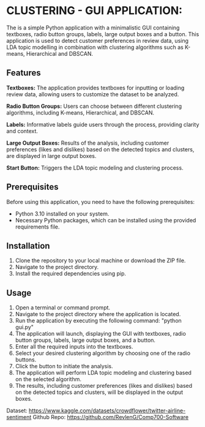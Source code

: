 # CLUSTERING - GUI APPLICATION:
The is a simple Python application with a minimalistic GUI containing textboxes, radio button groups, labels, large output boxes and a button. This application is used to detect customer preferences in review data, using LDA topic modelling in combination with clustering algorithms such as K-means, Hierarchical and DBSCAN. 

## Features
__Textboxes:__ The application provides textboxes for inputting or loading review data, allowing users to customize the dataset to be analyzed.

__Radio Button Groups:__ Users can choose between different clustering algorithms, including K-means, Hierarchical, and DBSCAN.

__Labels:__ Informative labels guide users through the process, providing clarity and context.

__Large Output Boxes:__ Results of the analysis, including customer preferences (likes and dislikes) based on the detected topics and clusters, are displayed in large output boxes. 

__Start Button:__ Triggers the LDA topic modeling and clustering process.

## Prerequisites
Before using this application, you need to have the following prerequisites:
- Python 3.10 installed on your system.
- Necessary Python packages, which can be installed using the provided requirements file.

## Installation
1. Clone the repository to your local machine or download the ZIP file.
2. Navigate to the project directory.
3. Install the required dependencies using pip.

## Usage 
1. Open a terminal or command prompt.
2. Navigate to the project directory where the application is located.
3. Run the application by executing the following command: "python gui.py"
4. The application will launch, displaying the GUI with textboxes, radio button groups, labels, large output boxes, and a button.
5. Enter all the required inputs into the textboxes.
6. Select your desired clustering algorithm by choosing one of the radio buttons.
7. Click the button to initiate the analysis.
8. The application will perform LDA topic modeling and clustering based on the selected algorithm.
9. The results, including customer preferences (likes and dislikes) based on the detected topics and clusters, will be displayed in the output boxes.

Dataset: https://www.kaggle.com/datasets/crowdflower/twitter-airline-sentiment
Github Repo: https://github.com/RevlenG/Comp700-Software
